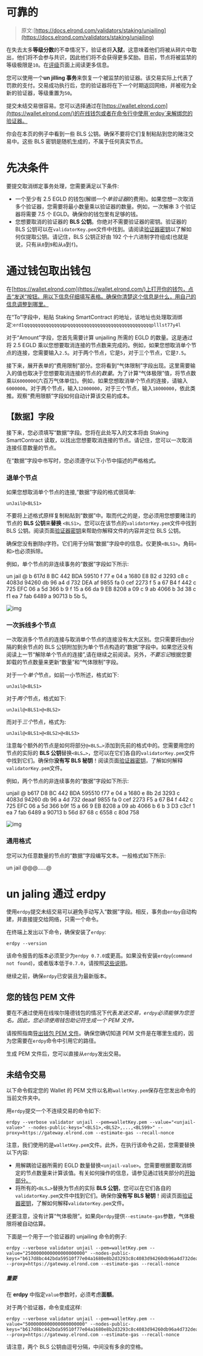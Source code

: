 # 可靠的

> 原文:[https://docs.elrond.com/validators/staking/unjailing](https://docs.elrond.com/validators/staking/unjailing)

 在失去太多**等级分数**的不幸情况下，验证者将**入狱**，这意味着他们将被从碎片中取出，他们将不会参与共识，因此他们将不会获得更多奖励。目前，节点将被监禁的等级极限是`10`。在[评级](/validators/rating)页面上阅读更多信息。

您可以使用一个**un jilling 事务**来恢复一个被监禁的验证器。该交易实际上代表了罚款的支付。交易成功执行后，您的验证器将在下一个时期返回网络，并被视为全新的验证器，等级重置为`50`。

提交未结交易很容易。您可以选择通过在[https://wallet.elrond.com](https://wallet.elrond.com/)的在线钱包或者在命令行中使用`erdpy`来解绑您的验证器。

你会在本页的例子中看到一些 BLS 公钥。确保不要将它们复制粘贴到您的赌注交易中。这些 BLS 密钥是随机生成的，不属于任何真实节点。

# **先决条件**

要提交取消绑定事务处理，您需要满足以下条件:

*   一个至少有 2.5 EGLD 的钱包(解绑一个*单验证器*的费用)。如果您想一次取消多个验证器，您需要将最小数量乘以验证器的数量。例如，一次解串 3 个验证器将需要 7.5 个 EGLD。确保你的钱包里有足够的钱。
*   您想要取消的验证器的 **BLS 公钥**。你绝对不需要验证器的密钥。验证器的 BLS 公钥可以在`validatorKey.pem`文件中找到。请阅读[验证器密钥](/validators/key-management/validator-keys)以了解如何仅提取公钥。请记住，BLS 公钥正好由 192 个十六进制字符组成(也就是说，只有从`0`到`9`和从`a`到`f`)。

# **通过钱包取出钱包**

在[https://wallet.elrond.com](https://wallet.elrond.com/)上打开你的钱包，点击“发送”按钮。用以下信息仔细填写表格。确保你清楚这个信息是什么，用自己的信息调整到哪里。

在“To”字段中，粘贴 Staking SmartContract 的地址，该地址也处理取消绑定:`erd1qqqqqqqqqqqqqqqpqqqqqqqqqqqqqqqqqqqqqqqqqqqqqqqplllst77y4l`

对于“Amount”字段，您首先需要计算 unjailing 所需的 EGLD 的数量。这是通过将 2.5 EGLD 乘以您想要取消连接的节点数来完成的。例如，如果您想取消单个节点的连接，您需要输入`2.5`。对于两个节点，它是`5`，对于三个节点，它是`7.5`。

接下来，展开表单的“费用限制”部分。您将看到“气体限制”字段出现。这里需要输入的值也取决于您想要取消连接的节点的*数量*。为了计算“气体极限”值，将节点数乘以`6000000`(六百万气体单位)。例如，如果您想取消单个节点的连接，请输入`6000000`。对于两个节点，输入`12000000`，对于三个节点，输入`18000000`，依此类推。观察“费用限额”字段如何自动计算该交易的成本。

## **【数据】字段**

接下来，您必须填写“数据”字段。您将在此处写入的文本将由 Staking SmartContract 读取，以找出您想要取消连接的节点。请记住，您可以一次取消连接任意数量的节点。

在“数据”字段中书写时，您必须遵守以下小节中描述的严格格式。

### **退单个节点**

如果您想取消单个节点的连接,“数据”字段的格式很简单:

```
unJail@<BLS1> 
```

不要将上述格式原样复制粘贴到“数据”中。取而代之的是，您必须用您想要赌注的节点的 **BLS 公钥**来**替换** `<BLS1>`。您可以在该节点的`validatorKey.pem`文件中找到 BLS 公钥。阅读页面[验证器密钥](/validators/key-management/validator-keys)来帮助你解释文件的内容并定位 BLS 公钥。

确保您没有删除`@`字符。它们用于分隔“数据”字段中的信息。仅更换`<BLS1>`。角码`<`和`>`也必须拆除。

例如，单个节点的非连续事务的“数据”字段如下所示:

un jail @ b 617d 8 BC 442 BDA 59510 f 77 e 04 a 1680 E8 B2 d 3293 c8 c 4083d 94260 db 96 a4 d 732 DEA af 9855 fa 0 cef 2273 f 5 a 67 B4 f 442 c 725 EFC 06 a 5d 366 b 9 f 15 a 66 da 9 EB 8208 a 09 c 9 ab 4066 b 3d 38 c f1 ea 7 fab 6489 a 90713 b 5b 5。

![img](../Images/36f8e25399746fd680fb154a1b7f4e4b.png)

### **一次拆线多个节点**

一次取消多个节点的连接与取消单个节点的连接没有太大区别。您只需要将由`@`分隔的剩余节点的 BLS 公钥附加到为单个节点构造的“数据”字段中。如果您还没有阅读上一节“解除单个节点的连接”,请在继续之前阅读。另外，*不要忘记*根据您要卸载的节点数量来更新“数量”和“气体限制”字段。

对于一个*单个*节点，如前一小节所述，格式如下:

```
unJail@<BLS1> 
```

对于*两个*节点，格式如下:

```
unJail@<BLS1>@<BLS2> 
```

而对于*三个*节点，格式为:

```
unJail@<BLS1>@<BLS2>@<BLS3> 
```

注意每个额外的节点是如何将部分`@<BLS…>`添加到先前的格式中的。您需要用您的节点的实际的 **BLS 公钥**替换`<BLS…>`，您可以在它们各自的`validatorKey.pem`文件中找到它们。确保你**没有写 BLS 秘钥**！阅读页面[验证器密钥](/validators/key-management/validator-keys)，了解如何解释`validatorKey.pem`文件。

例如，两个节点的非连续事务的“数据”字段如下所示:

unjail @ b617 D8 BC 442 BDA 595510 f77 e 04 a 1680 e 8b 2d 3293 c 4083d 94260 db 96 a 4d 732 deaaf 9855 fa 0 cef 2273 F5 a 67 B4 f 442 c 725 EFC 06 a 5d 366 b9f 15 a 66 9 EB 8208 a 09 ab 4066 b 6 b 3 D3 c3cf 1 ea 7 fab 6489 a 90713 b 56d 87 68 c 6558 c 80d 758

![img](../Images/f05c4b162d43860b3a11769fc125fbce.png)

### **通用格式**

您可以为任意数量的节点的“数据”字段编写文本。一般格式如下所示:

un jail @<bls1>@<bls2>@……@</bls2></bls1>

# **un jaling 通过 erdpy**

使用`erdpy`提交未结交易可以避免手动写入“数据”字段。相反，事务由`erdpy`自动构建，并直接提交给网络，只需一个命令。

在终端上发出以下命令，确保安装了`erdpy`:

```
erdpy --version 
```

该命令报告的版本必须至少为`erdpy 0.7.0`或更高。如果没有安装`erdpy`(`command not found`)，或者版本低于`0.7.0`，请按照[这些说明](/sdk-and-tools/erdpy/installing-erdpy)。

继续之前，确保`erdpy`已安装且为最新版本。

## **您的钱包 PEM 文件**

要在不通过使用在线埃尔隆德钱包的情况下代表*发送交易，`erdpy`必须能够为您签名。因此，您必须使用钱包助记符生成一个 PEM 文件。*

请按照指南[导出钱包 PEM 文件](/sdk-and-tools/erdpy/deriving-the-wallet-pem-file)。确保您确切知道 PEM 文件是在哪里生成的，因为您需要在`erdpy`命令中引用它的路径。

生成 PEM 文件后，您可以直接从`erdpy`发出交易。

## **未结令交易**

以下命令假定您的 Wallet 的 PEM 文件以名称`walletKey.pem`保存在您发出命令的当前文件夹中。

用`erdpy`提交一个不连续交易的命令如下:

```
erdpy --verbose validator unjail --pem=walletKey.pem --value="<unjail-value>" --nodes-public-keys="<BLS1>,<BLS2>,...,<BLS99>" --proxy=https://gateway.elrond.com --estimate-gas --recall-nonce 
```

注意，我们使用的是`walletKey.pem`文件。此外，在执行该命令之前，您需要替换以下内容:

*   用解耦验证器所需的 EGLD 数量替换`<unjail-value>`。您需要根据要取消绑定的节点数量来计算该值。有关如何操作的信息，请参见通过钱夹部分的[开始部分。](/validators/staking/unjailing#unjailing-through-the-wallet)
*   将所有的`<BLS…>`替换为节点的实际 **BLS 公钥**，您可以在它们各自的`validatorKey.pem`文件中找到它们。确保你**没有写 BLS 秘钥**！阅读页面[验证器密钥](/validators/key-management/validator-keys)，了解如何解释`validatorKey.pem`文件。

还要注意，没有计算“气体极限”。如果向`erdpy`提供`--estimate-gas`参数，气体极限将被自动估算。

下面是一个用于一个验证器的 unjailing 命令的例子:

```
erdpy --verbose validator unjail --pem=walletKey.pem --value="2500000000000000000000" --nodes-public-keys="b617d8bc442bda59510f77e04a1680e8b2d3293c8c4083d94260db96a4d732deaaf9855fa0cef2273f5a67b4f442c725efc06a5d366b9f15a66da9eb8208a09c9ab4066b6b3d38c3cf1ea7fab6489a90713b3b56d87de68c6558c80d7533bf27" --proxy=https://gateway.elrond.com --estimate-gas --recall-nonce 
```

##### 重要

在 **erdpy** 中指定`value`参数时，必须考虑**面额**。

对于两个验证器，命令变成这样:

```
erdpy --verbose validator unjail --pem=walletKey.pem --value="5000000000000000000000" --nodes-public-keys="b617d8bc442bda59510f77e04a1680e8b2d3293c8c4083d94260db96a4d732deaaf9855fa0cef2273f5a67b4f442c725efc06a5d366b9f15a66da9eb8208a09c9ab4066b6b3d38c3cf1ea7fab6489a90713b3b56d87de68c6558c80d7533bf27,f921a0f76ed70e8a806c6f9119f87b12700f96f732e6070b675e0aec10cb0723803202a4c40194847c38195db07b1001f6d50c81a82b949e438cd6dd945c2eb99b32c79465aefb9144c8668af67e2d01f71b81842d9b94e4543a12616cb5897d" --proxy=https://gateway.elrond.com --estimate-gas --recall-nonce 
```

请注意，两个 BLS 公钥由逗号分隔，中间没有多余的空格。